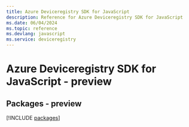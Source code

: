 ```yaml
---
title: Azure Deviceregistry SDK for JavaScript
description: Reference for Azure Deviceregistry SDK for JavaScript
ms.date: 06/04/2024
ms.topic: reference
ms.devlang: javascript
ms.service: deviceregistry
---
```

# Azure Deviceregistry SDK for JavaScript - preview
## Packages - preview
[!INCLUDE [packages](deviceregistry-index.md)]